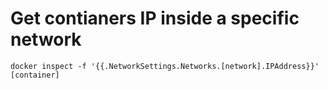# Get contianers IP inside a specific network

`docker inspect -f '{{.NetworkSettings.Networks.[network].IPAddress}}' [container]`
